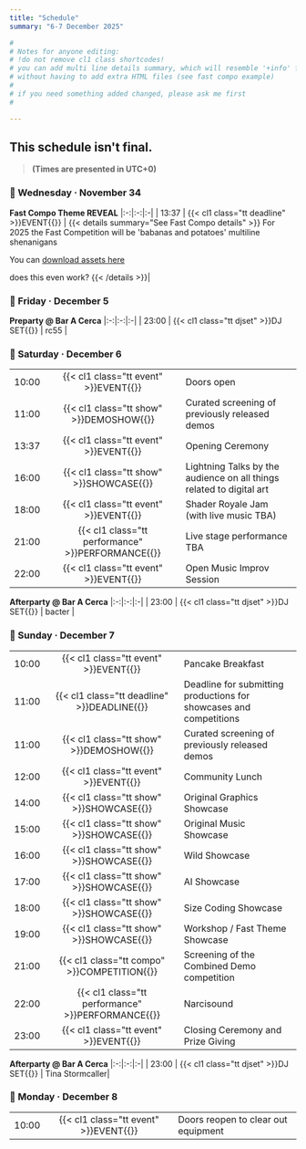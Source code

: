 ```yaml
---
title: "Schedule"
summary: "6-7 December 2025"

#
# Notes for anyone editing:
# !do not remove cl1 class shortcodes!
# you can add multi line details summary, which will resemble '+info' from last year
# without having to add extra HTML files (see fast compo example)
#
# if you need something added changed, please ask me first
#

---
```


## This schedule isn't final.

> **(Times are presented in UTC+0)**


### 📅 Wednesday · November 34 

**Fast Compo Theme REVEAL**
|:-:|:-:|:-|
| 13:37 | {{< cl1 class="tt deadline" >}}EVENT{{</cl1>}} | {{< details summary="See Fast Compo details" >}}
For 2025 the Fast Competition will be 'babanas and potatoes'
multiline shenanigans

You can [download assets here](https://drive.google.com/somethingsomethingfails)

does this even work?
{{< /details >}}| 

### 📅 Friday · December 5 

**Preparty @ Bar A Cerca**
|:-:|:-:|:-|
| 23:00 | {{< cl1 class="tt djset" >}}DJ SET{{</cl1>}} | rc55 | 

### 📅 Saturday · December 6

| | | |
|:-:|:-:|:-|
| 10:00 | {{< cl1 class="tt event" >}}EVENT{{</cl1>}} | Doors open| 
| 11:00 | {{< cl1 class="tt show" >}}DEMOSHOW{{</cl1>}} | Curated screening of previously released demos |
| 13:37 | {{< cl1 class="tt event" >}}EVENT{{</cl1>}} | Opening Ceremony|
| 16:00 | {{< cl1 class="tt show" >}}SHOWCASE{{</cl1>}} | Lightning Talks by the audience on all things related to digital art|
| 18:00 | {{< cl1 class="tt event" >}}EVENT{{</cl1>}} | Shader Royale Jam (with live music TBA) |
| 21:00 | {{< cl1 class="tt performance" >}}PERFORMANCE{{</cl1>}} | Live stage performance TBA |
| 22:00 | {{< cl1 class="tt event" >}}EVENT{{</cl1>}} | Open Music Improv Session|

**Afterparty @ Bar A Cerca**
|:-:|:-:|:-|
| 23:00 | {{< cl1 class="tt djset" >}}DJ SET{{</cl1>}} | bacter |

### 📅 Sunday · December 7

| | | |
|:-:|:-:|:-|
| 10:00 | {{< cl1 class="tt event" >}}EVENT{{</cl1>}} | Pancake Breakfast|
| 11:00 | {{< cl1 class="tt deadline" >}}DEADLINE{{</cl1>}} | Deadline for submitting productions for showcases and competitions |
| 11:00 | {{< cl1 class="tt show" >}}DEMOSHOW{{</cl1>}} | Curated screening of previously released demos|
| 12:00 | {{< cl1 class="tt event" >}}EVENT{{</cl1>}} | Community Lunch|
| 14:00 | {{< cl1 class="tt show" >}}SHOWCASE{{</cl1>}} | Original Graphics Showcase|
| 15:00 | {{< cl1 class="tt show" >}}SHOWCASE{{</cl1>}} | Original Music Showcase|
| 16:00 | {{< cl1 class="tt show" >}}SHOWCASE{{</cl1>}} | Wild Showcase|
| 17:00 | {{< cl1 class="tt show" >}}SHOWCASE{{</cl1>}} | AI Showcase|
| 18:00 | {{< cl1 class="tt show" >}}SHOWCASE{{</cl1>}} | Size Coding Showcase|
| 19:00 | {{< cl1 class="tt show" >}}SHOWCASE{{</cl1>}} | Workshop / Fast Theme Showcase|
| 21:00 | {{< cl1 class="tt compo" >}}COMPETITION{{</cl1>}} | Screening of the Combined Demo competition|
| 22:00 | {{< cl1 class="tt performance" >}}PERFORMANCE{{</cl1>}} | Narcisound|
| 23:00 | {{< cl1 class="tt event" >}}EVENT{{</cl1>}} | Closing Ceremony and Prize Giving|

**Afterparty @ Bar A Cerca** 
|:-:|:-:|:-|
| 23:00 | {{< cl1 class="tt djset" >}}DJ SET{{</cl1>}} | Tina Stormcaller|

### 📅 Monday · December 8

||||
|:-:|:-:|:-|
| 10:00 | {{< cl1 class="tt event" >}}EVENT{{</cl1>}}| Doors reopen to clear out equipment|
